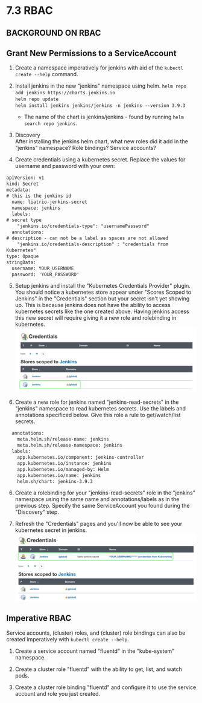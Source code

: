 # 7.3 RBAC

## BACKGROUND ON RBAC

## Grant New Permissions to a ServiceAccount

1. Create a namespace imperatively for jenkins with aid of the `kubectl create --help` command.

2. Install jenkins in the new "jenkins" namespace using helm.
`helm repo add jenkins https://charts.jenkins.io`<br>
`helm repo update`<br>
`helm install jenkins jenkins/jenkins -n jenkins --version 3.9.3`
   - The name of the chart is jenkins/jenkins - found by running `helm search repo jenkins`.

3. Discovery<br>
After installing the jenkins helm chart, what new roles did it add in the "jenkins" namespace? Role bindings? Service accounts?

4. Create credentials using a kubernetes secret. Replace the values for username and password with your own:
```
apiVersion: v1
kind: Secret
metadata:
# this is the jenkins id
  name: liatrio-jenkins-secret
  namespace: jenkins
  labels:
# secret type
    "jenkins.io/credentials-type": "usernamePassword"
  annotations:
# description - can not be a label as spaces are not allowed
    "jenkins.io/credentials-description" : "credentials from Kubernetes"
type: Opaque
stringData:
  username: YOUR_USERNAME
  password: 'YOUR_PASSWORD'
```

5. Setup jenkins and install the "Kubernetes Credentials Provider" plugin. You should notice a kubernetes store appear under "Scores Scoped to Jenkins" in the "Credentials" section but your secret isn't yet showing up. This is because jenkins does not have the ability to access kubernetes secrets like the one created above. Having jenkins access this new secret will require giving it a new role and rolebinding in kubernetes.
![](img7/before-secrets-rbac.svg ':class=img-center')

5. Create a new role for jenkins named "jenkins-read-secrets" in the "jenkins" namespace to read kubernetes secrets. Use the labels and annotations specificed below. Give this role a rule to get/watch/list secrets.

```
  annotations:
    meta.helm.sh/release-name: jenkins
    meta.helm.sh/release-namespace: jenkins
  labels:
    app.kubernetes.io/component: jenkins-controller
    app.kubernetes.io/instance: jenkins
    app.kubernetes.io/managed-by: Helm
    app.kubernetes.io/name: jenkins
    helm.sh/chart: jenkins-3.9.3
```

6. Create a rolebinding for your "jenkins-read-secrets" role in the "jenkins" namespace using the same name and annotations/labels as in the previous step. Specify the same ServiceAccount you found during the "Discovery" step.

7. Refresh the "Credentials" pages and you'll now be able to see your kubernetes secret in jenkins.
![](img7/after-secrets-rbac.svg ':class=img-center')

## Imperative RBAC
Service accounts, (cluster) roles, and (cluster) role bindings can also be created imperatively with `kubectl create --help`.

1. Create a service account named "fluentd" in the "kube-system" namespace.

3. Create a cluster role "fluentd" with the ability to get, list, and watch pods.

4. Create a cluster role binding "fluentd" and configure it to use the service account and role you just created.